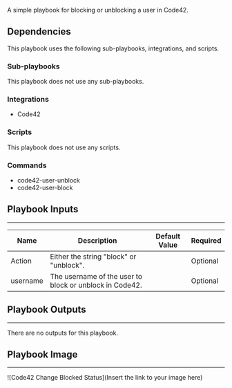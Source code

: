 A simple playbook for blocking or unblocking a user in Code42.

## Dependencies
This playbook uses the following sub-playbooks, integrations, and scripts.

### Sub-playbooks
This playbook does not use any sub-playbooks.

### Integrations
* Code42

### Scripts
This playbook does not use any scripts.

### Commands
* code42-user-unblock
* code42-user-block

## Playbook Inputs
---

| **Name** | **Description** | **Default Value** | **Required** |
| --- | --- | --- | --- |
| Action | Either the string "block" or "unblock". |  | Optional |
| username | The username of the user to block or unblock in Code42. |  | Optional |

## Playbook Outputs
---
There are no outputs for this playbook.

## Playbook Image
---
![Code42 Change Blocked Status](Insert the link to your image here)